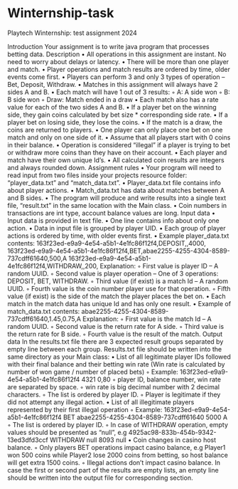 # Winternship-task
Playtech Winternship: test assignment 2024

Introduction
Your assignment is to write java program that processes betting data.
Description
    • All operations in this assignment are instant. No need to worry about delays or latency.
    • There will be more than one player and match.
    • Player operations and match results are ordered by time, older events come first.
    • Players can perform 3 and only 3 types of operation – Bet, Deposit, Withdraw.
    • Matches in this assignment will always have 2 sides A and B.
    • Each match will have 1 out of 3 results:
        ◦ A: A side won
        ◦ B: B side won
        ◦ Draw: Match ended in a draw
    • Each match also has a rate value for each of the two sides A and B.
    • If a player bet on the winning side, they gain coins calculated by bet size * corresponding side rate.
    • If a player bet on losing side, they lose the coins.
    • If the match is a draw, the coins are returned to players.
    • One player can only place one bet on one match and only on one side of it.
    • Assume that all players start with 0 coins in their balance.
    • Operation is considered “illegal” if a player is trying to bet or withdraw more coins than they have on their account.
    • Each player and match have their own unique Id’s.
    • All calculated coin results are integers and always rounded down.
Assignment rules
    • Your program will need to read input from two files inside your projects resource folder: “player_data.txt” and “match_data.txt”.
    • Player_data.txt file contains info about player actions.
    • Match_data.txt has data about matches between A and B sides.
    • The program will produce and write results into a single text file, “result.txt” in the same location with the Main class.
    • Coin numbers in transactions are int type, account balance values are long.
Input data
    • Input data is provided in text file.
    • One line contains info about only one action.
    • Data in input file is grouped by player UID.
    • Each group of player actions is ordered by time, with older events first.
    • Example player_data.txt contents:
163f23ed-e9a9-4e54-a5b1-4e1fc86f12f4,DEPOSIT,,4000,
163f23ed-e9a9-4e54-a5b1-4e1fc86f12f4,BET,abae2255-4255-4304-8589-737cdff61640,500,A
163f23ed-e9a9-4e54-a5b1-4e1fc86f12f4,WITHDRAW,,200,
Explanation:
        ◦ First value is player ID – A random UUID.
        ◦ Second value is player operation – One of 3 operations: DEPOSIT, BET, WITHDRAW.
        ◦ Third value (if exist) is a match Id – A random UUID.
        ◦ Fourth value is the coin number player use for that operation.
        ◦ Fifth value (if exist) is the side of the match the player places the bet on.
    • Each match in the match data has unique Id and has only one result.
    • Example of match_data.txt contents:
abae2255-4255-4304-8589-737cdff61640,1.45,0.75,A
Explanation:
        ◦ First value is the match Id – A random UUID.
        ◦ Second value is the return rate for A side.
        ◦ Third value is the return rate for B side.
        ◦ Fourth value is the result of the match.
Output data
In the results.txt file there are 3 expected result groups separated by empty line between each group. Results.txt file should be written into the same directory as your Main class: 
    • List of all legitimate player IDs followed with their final balance and their betting win rate (Win rate is calculated by number of won game / number of placed bets) 
        ◦ Example: 163f23ed-e9a9-4e54-a5b1-4e1fc86f12f4 4321 0,80 
        ◦ player ID, balance number, win rate are separated by space.
        ◦ win rate is big decimal number with 2 decimal characters.
        ◦ The list is ordered by player ID. 
        ◦ Player is legitimate if they did not attempt any illegal action.
    • List of all illegitimate players represented by their first illegal operation 
        ◦ Example: 163f23ed-e9a9-4e54-a5b1-4e1fc86f12f4 BET abae2255-4255-4304-8589-737cdff61640 5000 A 
        ◦ The list is ordered by player ID. 
        ◦ In case of WITHDRAW operation, empty values should be presented as “null”, e.g 4925ac98-833b-454b-9342-13ed3dfd3ccf WITHDRAW null 8093 null 
    • Coin changes in casino host balance.
        ◦ Only players BET operations impact casino balance, e.g Player1 won 500 coins while Player2 lose 2000 coins from betting, so host balance will get extra 1500 coins.
        ◦ Illegal actions don’t impact casino balance.
In case the first or second part of the results are empty lists, an empty line should be written into the output file for corresponding section. 
